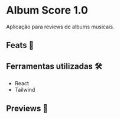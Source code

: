 # Album Score 1.0 	

Aplicação para reviews de albums musicais.

## Feats :star2:	

## Ferramentas utilizadas :hammer_and_wrench:

- React
- Tailwind

## Previews :eyes:	









